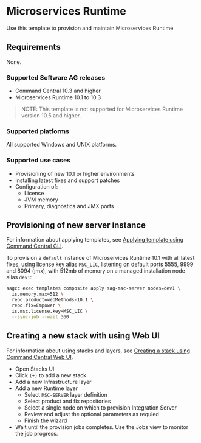 <!-- Copyright 2013 - 2018 Software AG, Darmstadt, Germany and/or its licensors

   SPDX-License-Identifier: Apache-2.0

    Licensed under the Apache License, Version 2.0 (the "License");
    you may not use this file except in compliance with the License.
    You may obtain a copy of the License at

        http://www.apache.org/licenses/LICENSE-2.0

    Unless required by applicable law or agreed to in writing, software
    distributed under the License is distributed on an "AS IS" BASIS,
     WITHOUT WARRANTIES OR CONDITIONS OF ANY KIND, either express or implied.
     See the License for the specific language governing permissions and

     limitations under the License.                                                  

-->

# Microservices Runtime

Use this template to provision and maintain Microservices Runtime

## Requirements

None.

### Supported Software AG releases

* Command Central 10.3 and higher
* Microservices Runtime 10.1 to 10.3
>NOTE: This template is not supported for Microservices Runtime version 10.5 and higher.

### Supported platforms

All supported Windows and UNIX platforms.

### Supported use cases

* Provisioning of new 10.1 or higher environments
* Installing latest fixes and support patches
* Configuration of:
  * License
  * JVM memory
  * Primary, diagnostics and JMX ports

## Provisioning of new server instance

For information about applying templates, see [Applying template using Command Central CLI](https://github.com/SoftwareAG/sagdevops-templates/wiki/Using-default-templates#applying-template-using-command-central-cli).

To provision a `default` instance of Microservices Runtime 10.1 with all latest fixes, using license key alias `MSC_LIC`,
listening on default ports 5555, 9999 and 8094 (jmx), with 512mb of memory on a managed installation node alias `dev1`:

```bash
sagcc exec templates composite apply sag-msc-server nodes=dev1 \
  is.memory.max=512 \
  repo.product=webMethods-10.1 \
  repo.fix=Empower \
  is.msc.license.key=MSC_LIC \
  --sync-job --wait 360
```
## Creating a new stack with using Web UI

For information about using stacks and layers, see [Creating a stack using Command Central Web UI](https://github.com/SoftwareAG/sagdevops-templates/wiki/Using-default-templates#creating-a-new-stack-using-web-ui).

* Open Stacks UI
* Click `(+)` to add a new stack
* Add a new Infrastructure layer
* Add a new Runtime layer
  * Select `MSC-SERVER` layer definition
  * Select product and fix repositories
  * Select a single node on which to provision Integration Server
  * Review and adjust the optional parameters as requied
  * Finish the wizard
* Wait until the provision jobs completes. Use the Jobs view to monitor the job progress.
